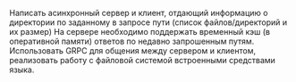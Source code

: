 Написать асинхронный сервер и клиент, 
отдающий информацию о директории по заданному в 
запросе пути (список файлов/директорий и их размер) На сервере необходимо 
поддержать временный кэш (в оперативной памяти) ответов по недавно запрошенным путям. 
Использовать GRPC для общения между сервером и клиентом,
реализовать работу с файловой системой встроенными средствами языка.